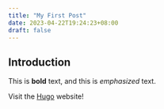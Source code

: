```yaml
---
title: "My First Post"
date: 2023-04-22T19:24:23+08:00
draft: false
---
```


## Introduction

This is **bold** text, and this is *emphasized* text.

Visit the [Hugo](https://gohugo.io) website!